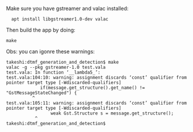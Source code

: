 Make sure you have gstreamer and valac installed:
```
  apt install libgstreamer1.0-dev valac
```

Then build the app by doing:
```
make
```

Obs: you can igonre these warnings:
```
takeshi:dtmf_generation_and_detection$ make
valac -g --pkg gstreamer-1.0 test.vala
test.vala: In function ‘__lambda5_’:
test.vala:104:10: warning: assignment discards ‘const’ qualifier from pointer target type [-Wdiscarded-qualifiers]
             if(message.get_structure().get_name() != "GstMessageStateChanged") {
          ^
test.vala:105:11: warning: assignment discards ‘const’ qualifier from pointer target type [-Wdiscarded-qualifiers]
                 weak Gst.Structure s = message.get_structure();
           ^
takeshi:dtmf_generation_and_detection$
```

